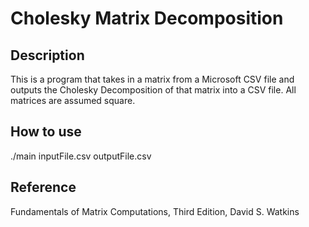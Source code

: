 # Cholesky Matrix Decomposition

## Description
This is a program that takes in a matrix from a Microsoft CSV file 
and outputs the Cholesky Decomposition of that matrix into a CSV file.
All matrices are assumed square. 

## How to use
./main inputFile.csv outputFile.csv

## Reference
Fundamentals of Matrix Computations,
Third Edition,
David S. Watkins
